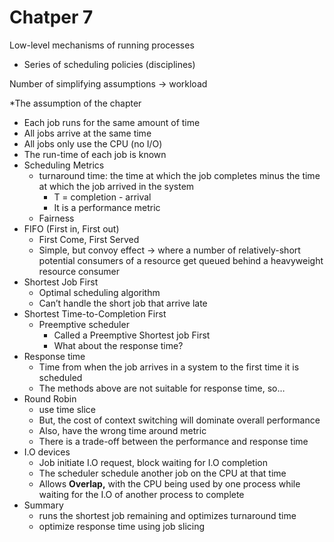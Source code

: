 # Chatper 7

Low-level mechanisms of running processes

- Series of scheduling policies (disciplines)

Number of simplifying assumptions → workload

*The assumption of the chapter

- Each job runs for the same amount of time
- All jobs arrive at the same time
- All jobs only use the CPU (no I/O)
- The run-time of each job is known
- Scheduling Metrics
    - turnaround time: the time at which the job completes minus the time at which the job arrived in the system
        - T = completion - arrival
        - It is a performance metric
    - Fairness
- FIFO (First in, First out)
    - First Come, First Served
    - Simple, but convoy effect → where a number of relatively-short potential consumers of a resource get queued behind a heavyweight resource consumer
- Shortest Job First
    - Optimal scheduling algorithm
    - Can’t handle the short job that arrive late
- Shortest Time-to-Completion First
    - Preemptive scheduler
        - Called a Preemptive Shortest job First
        - What about the response time?
- Response time
    - Time from when the job arrives in a system to the first time it is scheduled
    - The methods above are not suitable for response time, so…
- Round Robin
    - use time slice
    - But, the cost of context switching will dominate overall performance
    - Also, have the wrong time around metric
    - There is a trade-off between the performance and response time
- I.O devices
    - Job initiate I.O request, block waiting for I.O completion
    - The scheduler schedule another job on the CPU at that time
    - Allows **Overlap,** with the CPU being used by one process while waiting for the I.O of another process to complete
- Summary
    - runs the shortest job remaining and optimizes turnaround time
    - optimize response time using job slicing
